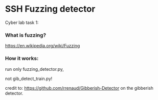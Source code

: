 # SSH Fuzzing detector

Cyber lab task 1:

### What is fuzzing?

https://en.wikipedia.org/wiki/Fuzzing

### How it works:

run only fuzzing_detector.py,

not gib_detect_train.py!

credit to: https://github.com/rrenaud/Gibberish-Detector on the gibberish detector.
